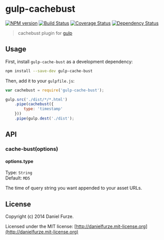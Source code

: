 # gulp-cachebust
[![NPM version][npm-image]][npm-url] [![Build Status][travis-image]][travis-url]  [![Coverage Status][coveralls-image]][coveralls-url] [![Dependency Status][depstat-image]][depstat-url]

> cachebust plugin for [gulp](https://github.com/wearefractal/gulp)

## Usage
First, install `gulp-cache-bust` as a development dependency:
```sh
npm install --save-dev gulp-cache-bust
```

Then, add it to your `gulpfile.js`:
```js
var cachebust = require('gulp-cache-bust');

gulp.src('./dist/*/*.html')
	.pipe(cachebust({
		type: 'timestamp'
	}))
	.pipe(gulp.dest('./dist');
```

## API

### cache-bust(options)

#### options.type
Type: `String`  
Default: `MD5`	

The time of query string you want appended to your asset URLs.

## License
Copyright (c) 2014 Daniel Furze. 

Licensed under the MIT license: [http://danielfurze.mit-license.org](http://danielfurze.mit-license.org)

[npm-url]: https://npmjs.org/package/gulp-cache-bust
[npm-image]: https://badge.fury.io/js/gulp-cache-bust.png
[travis-url]: http://travis-ci.org/furzeface/gulp-cache-bust
[travis-image]: https://secure.travis-ci.org/furzeface/gulp-cache-bust.png?branch=master
[coveralls-url]: https://coveralls.io/r/furzeface/gulp-cache-bust
[coveralls-image]: https://coveralls.io/repos/furzeface/gulp-cache-bust/badge.png
[depstat-url]: https://david-dm.org/furzeface/gulp-cache-bust
[depstat-image]: https://david-dm.org/furzeface/gulp-cache-bust.png
